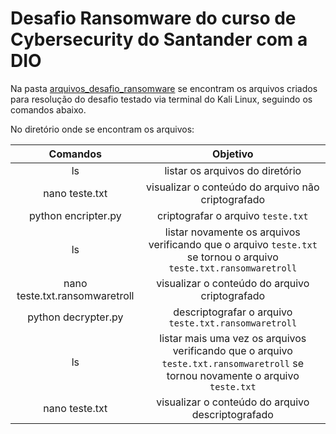 # Desafio Ransomware do curso de Cybersecurity do Santander com a DIO

Na pasta [arquivos_desafio_ransomware](./arquivos_desafio_ransomware/) se encontram os arquivos criados para resolução do desafio testado via terminal do Kali Linux, seguindo os comandos abaixo.

No diretório onde se encontram os arquivos:

| **Comandos** | **Objetivo** |
|:---: |:---: |
| ls | listar os arquivos do diretório |
| nano teste.txt | visualizar o conteúdo do arquivo não criptografado |
| python encripter.py | criptografar o arquivo `teste.txt` |
| ls | listar novamente os arquivos verificando que o arquivo `teste.txt` se tornou o arquivo `teste.txt.ransomwaretroll` |
| nano teste.txt.ransomwaretroll | visualizar o conteúdo do arquivo criptografado |
| python decrypter.py | descriptografar o arquivo `teste.txt.ransomwaretroll` |
| ls | listar mais uma vez os arquivos verificando que o arquivo `teste.txt.ransomwaretroll` se tornou novamente o arquivo `teste.txt` |
| nano teste.txt | visualizar o conteúdo do arquivo descriptografado |